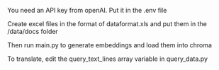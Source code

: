 You need an API key from openAI. Put it in the .env file

Create excel files in the format of dataformat.xls and put them in the /data/docs folder

Then run main.py to generate embeddings and load them into chroma

To translate, edit the query_text_lines array variable in query_data.py